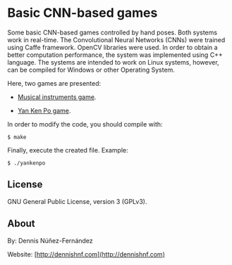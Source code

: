 
Basic CNN-based games
=====================

Some basic CNN-based games controlled by hand poses. Both systems work in real-time. The Convolutional Neural Networks (CNNs) were trained using Caffe framework. OpenCV libraries were used. In order to obtain a better computation performance, the system was implemented using C++ language. The systems are intended to work on Linux systems, however, can be compiled for Windows or other Operating System.

Here, two games are presented:

- [Musical instruments game](https://www.youtube.com/watch?v=DilmBQpA9iw). 

- [Yan Ken Po game](https://www.youtube.com/watch?v=L42mliEAv3w).

In order to modify the code, you should compile with:

```
$ make
```

Finally, execute the created file. Example:

```
$ ./yankenpo
```

## License ##

GNU General Public License, version 3 (GPLv3).

## About ##

By: Dennis Núñez-Fernández

Website: [http://dennishnf.com](http://dennishnf.com)


